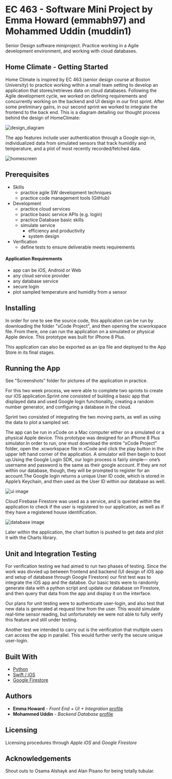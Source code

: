 # EC 463 - Software Mini Project by Emma Howard (emmabh97) and Mohammed Uddin (muddin1)
Senior Design software miniproject. Practice working in a Agile development environment, and working with cloud databases.

## Home Climate - Getting Started

Home Climate is inspired by EC 463 (senior design course at Boston University) to practice working within a small team setting to develop an application that stores/retrieves data on cloud databases. Following the Agile development cycle, we worked on defining requirements and concurrently working on the backend and UI design in our first sprint. After some preliminary gains, in our second sprint we worked to integrate the frontend to the back end. This is a diagram detailing our thought process behind the design of HomeClimate:

![design_diagram](https://github.com/MohUddin/SoftwareMiniProject_emmah_muddin/blob/master/Screenshots/block_diagram.JPG)

The app features include user authentication through a Google sign-in, individualized data from simulated sensors that track humidity and temperature, and a plot of most recently recorded/fetched data. 

![homescreen](https://github.com/MohUddin/SoftwareMiniProject_emmah_muddin/blob/master/Screenshots/Screen%20Shot%202018-09-19%20at%205.48.01%20PM.png)
                                            

## Prerequisites
* Skills
    * practice agile SW development techniques
    * practice code management tools (GitHub)
* Development
   * practice cloud services
   * practice basic service APIs (e.g. login)
   * practice Database basic skills
   * simulate service
      * efficiency and productivity
      * system design
* Verification
   * define tests to ensure deliverable meets requirements

#### Application Requirements ####

* app can be iOS, Android or Web
* any cloud service provider
* any database service
* secure login
* plot sampled temperature and humidity from a sensor 
    

## Installing

In order for one to see the source code, this application can be run by downloading the folder "xCode Project", and then opening the xcworkspace file. From there, one can run the application on a simulated or physical Apple device. This prototype was built for iPhone 8 Plus.

This application can also be exported as an ipa file and deployed to the App Store in its final stages.

## Running the App

See "Screenshots" folder for pictures of the application in practice.

For this two week process, we were able to complete two sprints to create our iOS application.Sprint one consisted of building a basic app that displayed data and used Google login functionality, creating a random number generator, and configuring a database in the cloud.

Sprint two consisted of integrating the two moving parts, as well as using the data to plot a sampled set.

The app can be run in xCode on a Mac computer either on a simulated or a physical Apple device. This prototype was designed for an iPhone 8 Plus simulator.In order to run, one must download the entire “xCode Project” folder, open the .xcworkspace file in xCode and click the play button in the upper left hand corner of the application. A simulator will then begin to boot up.Using the Google Login SDK, our login process is fairly simple— one’s username and password is the same as their google account. If they are not within our database, though, they will be prompted to register for an account.The Google login returns a unique User ID code, which is stored in Apple’s Keychain, and then used as the User ID within our database as well.

![ui image](https://github.com/MohUddin/SoftwareMiniProject_emmah_muddin/blob/master/Screenshots/HomeClimate_UI.JPG) 
                                        

Cloud Firebase Firestore was used as a service, and is queried within the application to check if the user is registered to our application, as well as if they have a registered house identification.

![database image](https://github.com/MohUddin/SoftwareMiniProject_emmah_muddin/blob/master/Screenshots/database_breakdown.JPG)

Later within the application, the chart button is pushed to get data and plot it with the Charts library.

## Unit and Integration Testing

For verification testing we had aimed to run two phases of testing. Since the work was divvied up between frontend and backend (UI design of iOS app and setup of database through Google Firestore) our first test was to integrate the iOS app and the databse. Our basic tests were to randomly generate data with a python script and update our database on Firestore, and then query that data from the app and display it on the interface.

Our plans for unit testing were to authenticate user-login, and also test that new data is generated at request time from the user. This would simulate real-time sensor reading, but unfortunately we were not able to fully verify this feature and still under testing. 

Another test we intended to carry out is the verification that multiple users can access the app in parallel. This would further verify the secure unique user-login. 

## Built With

* [Python](https://www.python.org/)
* [Swift / iOS](https://developer.apple.com/swift/)
* [Google Firestore](https://firebase.google.com/docs/firestore/)



## Authors

* **Emma Howard** - *Front End + UI + Integration* [profile](https://www.linkedin.com/in/emmabh/)
* **Mohammed Uddin** - *Backend Database* [profile](https://www.linkedin.com/in/mouddin/)

## Licensing

Licensing procedures through *Apple iOS* and *Google Firestore*

## Acknowledgements

Shout outs to Osama Alshayk and Alan Pisano for being totally tubular. 


